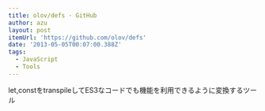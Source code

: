 ```yaml
---
title: olov/defs · GitHub
author: azu
layout: post
itemUrl: 'https://github.com/olov/defs'
date: '2013-05-05T00:07:00.388Z'
tags:
  - JavaScript
  - Tools
---
```

let,constをtranspileしてES3なコードでも機能を利用できるように変換するツール
